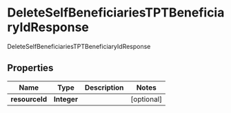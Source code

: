 

# DeleteSelfBeneficiariesTPTBeneficiaryIdResponse

DeleteSelfBeneficiariesTPTBeneficiaryIdResponse

## Properties

| Name | Type | Description | Notes |
|------------ | ------------- | ------------- | -------------|
|**resourceId** | **Integer** |  |  [optional] |



